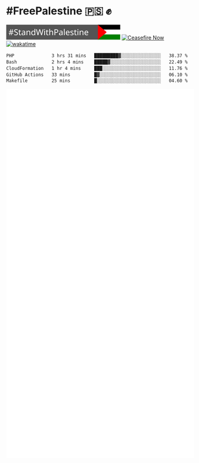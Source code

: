 # #FreePalestine 🇵🇸 ✊

[![github](https://raw.githubusercontent.com/saedyousef/StandWithPalestine/main/badges/flat/StandWithPalestine.svg)](https://github.com/saedyousef/StandWithPalestine)
[![Ceasefire Now](https://badge.techforpalestine.org/default)](https://techforpalestine.org/learn-more)
[![wakatime](https://wakatime.com/badge/user/03bf07e2-4c78-4826-8603-8922f0241061.svg)](https://wakatime.com/@03bf07e2-4c78-4826-8603-8922f0241061)
<!-- [![committers.top badge](https://user-badge.committers.top/jordan_private/saedyousef.svg)](https://user-badge.committers.top/jordan_private/saedyousef) -->

<!-- ![Profile Views](https://visitor-badge.glitch.me/badge?page_id=saedyousef.saedyousef&left_color=grey&right_color=blue&left_text=👀+Profile+Views) -->



<!-- <img src="https://github-readme-stats.vercel.app/api?username=saedyousef&show_icons=true&count_private=true" width="100%" /> --> 

<!--START_SECTION:waka-->

```txt
PHP              3 hrs 31 mins   █████████▓░░░░░░░░░░░░░░░   38.37 %
Bash             2 hrs 4 mins    █████▓░░░░░░░░░░░░░░░░░░░   22.49 %
CloudFormation   1 hr 4 mins     ███░░░░░░░░░░░░░░░░░░░░░░   11.76 %
GitHub Actions   33 mins         █▓░░░░░░░░░░░░░░░░░░░░░░░   06.10 %
Makefile         25 mins         █░░░░░░░░░░░░░░░░░░░░░░░░   04.60 %
```

<!--END_SECTION:waka-->
    
<!-- ![github contribution grid snake animation](https://raw.githubusercontent.com/saedyousef/saedyousef/output/github-contribution-grid-snake.svg) -->


![Metrics](./github-metrics.svg)